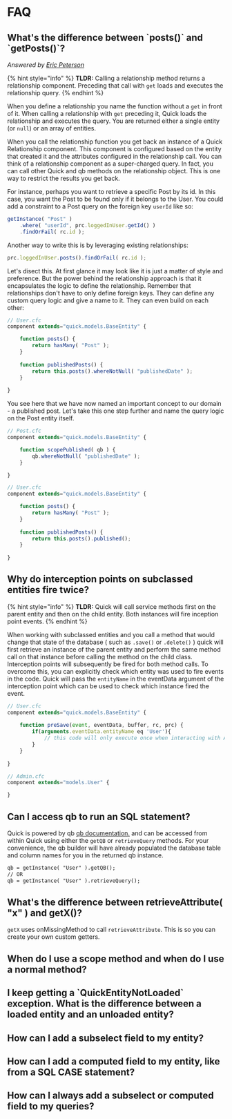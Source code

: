 # FAQ

## What's the difference between \`posts()\` and \`getPosts()\`?

_Answered by_ [_Eric Peterson_](https://github.com/elpete)

{% hint style="info" %}
**TLDR:** Calling a relationship method returns a relationship component. Preceding that call with `get` loads and executes the relationship query.
{% endhint %}

When you define a relationship you name the function without a `get` in front of it. When calling a relationship with `get` preceding it, Quick loads the relationship and executes the query. You are returned either a single entity (or `null`) or an array of entities.

When you call the relationship function you get back an instance of a Quick Relationship component. This component is configured based on the entity that created it and the attributes configured in the relationship call. You can think of a relationship component as a super-charged query. In fact, you can call other Quick and qb methods on the relationship object. This is one way to restrict the results you get back.

For instance, perhaps you want to retrieve a specific Post by its id. In this case, you want the Post to be found only if it belongs to the User. You could add a constraint to a Post query on the foreign key `userId` like so:

```javascript
getInstance( "Post" )
    .where( "userId", prc.loggedInUser.getId() )
    .findOrFail( rc.id );
```

Another way to write this is by leveraging existing relationships:

```javascript
prc.loggedInUser.posts().findOrFail( rc.id );
```

Let's disect this. At first glance it may look like it is just a matter of style and preference. But the power behind the relationship approach is that it encapsulates the logic to define the relationship. Remember that relationships don't have to only define foreign keys. They can define any custom query logic and give a name to it. They can even build on each other:

```javascript
// User.cfc
component extends="quick.models.BaseEntity" {

    function posts() {
        return hasMany( "Post" );
    }
    
    function publishedPosts() {
        return this.posts().whereNotNull( "publishedDate" );
    }
    
}
```

You see here that we have now named an important concept to our domain - a published post. Let's take this one step further and name the query logic on the Post entity itself.

```javascript
// Post.cfc
component extends="quick.models.BaseEntity" {

    function scopePublished( qb ) {
        qb.whereNotNull( "publishedDate" );   
    }

}
```

```javascript
// User.cfc
component extends="quick.models.BaseEntity" {

    function posts() {
        return hasMany( "Post" );
    }
    
    function publishedPosts() {
        return this.posts().published();
    }
    
}
```

## Why do interception points on subclassed entities fire twice?

{% hint style="info" %}
**TLDR:** Quick will call service methods first on the parent entity and then on the child entity. Both instances will fire inception point events.
{% endhint %}

When working with subclassed entities and you call a method that would change that state of the database ( such as `.save()` or `.delete()` ) quick will first retrieve an instance of the parent entity and perform the same method call on that instance before calling the method on the child class. Interception points will subsequently be fired for both method calls. To overcome this, you can explicitly check which entity was used to fire events in the code. Quick will pass the `entityName` in the eventData argument of the interception point which can be used to check which instance fired the event. 

```javascript
// User.cfc
component extends="quick.models.BaseEntity" {
    
    function preSave(event, eventData, buffer, rc, prc) {
        if(arguments.eventData.entityName eq 'User'){
            // this code will only execute once when interacting with Admin.cfc
        }
    }
    
}

// Admin.cfc
component extends="models.User" {

}
```


## Can I access qb to run an SQL statement?

Quick is powered by qb [qb documentation.](https://qb.ortusbooks.com/) and can be accessed from within Quick using either the `getQB` or `retrieveQuery` methods. For your convenience, the qb builder will have already populated the database table and column names for you in the returned qb instance.

```cfml
qb = getInstance( "User" ).getQB();
// OR
qb = getInstance( "User" ).retrieveQuery();
```

## What's the difference between retrieveAttribute( "x" ) and getX()?

`getX` uses onMissingMethod to call `retrieveAttribute`. This is so you can create your own custom getters.

## When do I use a scope method and when do I use a normal method?

## I keep getting a \`QuickEntityNotLoaded\` exception. What is the difference between a loaded entity and an unloaded entity?

## How can I add a subselect field to my entity?

## How can I add a computed field to my entity, like from a SQL CASE statement?

## How can I always add a subselect or computed field to my queries?
